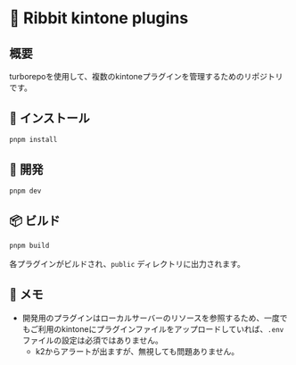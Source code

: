 # 🐸 Ribbit kintone plugins

## 概要

turborepoを使用して、複数のkintoneプラグインを管理するためのリポジトリです。

## 🍳 インストール

```bash
pnpm install
```

## 🔧 開発

```bash
pnpm dev
```

## 📦 ビルド

```bash
pnpm build
```

各プラグインがビルドされ、`public` ディレクトリに出力されます。

## 📝 メモ

- 開発用のプラグインはローカルサーバーのリソースを参照するため、一度でもご利用のkintoneにプラグインファイルをアップロードしていれば、`.env`ファイルの設定は必須ではありません。
  - k2からアラートが出ますが、無視しても問題ありません。
